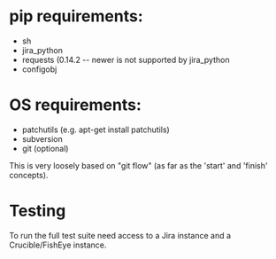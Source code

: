 # pip requirements:

- sh
- jira_python
- requests (0.14.2 -- newer is not supported by jira_python
- configobj

# OS requirements:

- patchutils (e.g. apt-get install patchutils)
- subversion
- git (optional)


This is very loosely based on "git flow" (as far as the 'start' and 'finish'
concepts).

# Testing

To run the full test suite need access to a Jira instance and a Crucible/FishEye instance.

